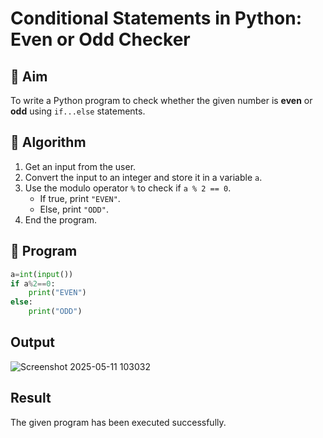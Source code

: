 # Conditional Statements in Python: Even or Odd Checker

## 🎯 Aim
To write a Python program to check whether the given number is **even** or **odd** using `if...else` statements.

## 🧠 Algorithm
1. Get an input from the user.
2. Convert the input to an integer and store it in a variable `a`.
3. Use the modulo operator `%` to check if `a % 2 == 0`.
   - If true, print `"EVEN"`.
   - Else, print `"ODD"`.
4. End the program.

## 🧾 Program
```python
a=int(input())
if a%2==0:
    print("EVEN")
else:
    print("ODD")
```

## Output

![Screenshot 2025-05-11 103032](https://github.com/user-attachments/assets/48c16c60-ddbf-4c28-afc7-748bc7b4d7dd)

## Result

The given program has been executed successfully.
